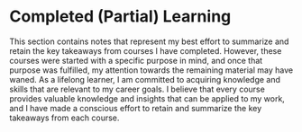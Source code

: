 # Completed (Partial) Learning

This section contains notes that represent my best effort to summarize and retain the key takeaways from courses I have completed. 
However, these courses were started with a specific purpose in mind, and once that purpose was fulfilled, my attention towards the remaining material may have waned.
As a lifelong learner, I am committed to acquiring knowledge and skills that are relevant to my career goals. I believe that every course provides valuable knowledge and insights that can be applied to my work, and I have made a conscious effort to retain and summarize the key takeaways from each course.
